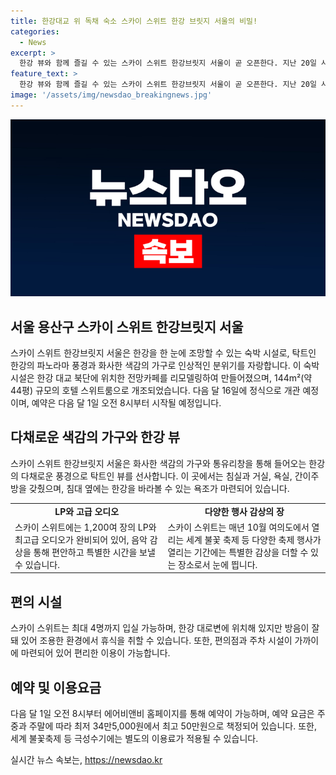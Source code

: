 ```yaml
---
title: 한강대교 위 독채 숙소 스카이 스위트 한강 브릿지 서울의 비밀!
categories:
  - News
excerpt: >
  한강 뷰와 함께 즐길 수 있는 스카이 스위트 한강브릿지 서울이 곧 오픈한다. 지난 20일 사전 방문한 기자에 따르면, 화사한 색감의 가구가 인상적이며 한강의 파노라마 풍경을 감상할 수 있다. 한강을 한눈에 볼 수 있는 이 숙소는 144m² 규모로 4명까지 투숙 가능하며, 탁트인 한강뷰를 보며 휴식을 취할 수 있다. 1,200여 장의 LP와 고급 오디오도 갖추고 있어 음악 감상도 즐길 수 있다. 요금은 34만5,000원에서 50만원으로 책정되며, 다음달 1일 오전 8시부터 예약이 가능하다. (150자)
feature_text: >
  한강 뷰와 함께 즐길 수 있는 스카이 스위트 한강브릿지 서울이 곧 오픈한다. 지난 20일 사전 방문한 기자에 따르면, 화사한 색감의 가구가 인상적이며 한강의 파노라마 풍경을 감상할 수 있다. 한강을 한눈에 볼 수 있는 이 숙소는 144m² 규모로 4명까지 투숙 가능하며, 탁트인 한강뷰를 보며 휴식을 취할 수 있다. 1,200여 장의 LP와 고급 오디오도 갖추고 있어 음악 감상도 즐길 수 있다. 요금은 34만5,000원에서 50만원으로 책정되며, 다음달 1일 오전 8시부터 예약이 가능하다. (150자)
image: '/assets/img/newsdao_breakingnews.jpg'
---
```


<p><img src="/assets/img/newsdao_breakingnews.jpg" alt="koreaapp 속보" /></p>

<h2 data-ke-size="size26">서울 용산구 스카이 스위트 한강브릿지 서울</h2>

<p data-ke-size="size16">스카이 스위트 한강브릿지 서울은 한강을 한 눈에 조망할 수 있는 숙박 시설로, 탁트인 한강의 파노라마 풍경과 화사한 색감의 가구로 인상적인 분위기를 자랑합니다. 이 숙박 시설은 한강 대교 북단에 위치한 전망카페를 리모델링하여 만들어졌으며, 144m²(약 44평) 규모의 호텔 스위트룸으로 개조되었습니다. 다음 달 16일에 정식으로 개관 예정이며, 예약은 다음 달 1일 오전 8시부터 시작될 예정입니다.</p>

<h2 data-ke-size="size24">다채로운 색감의 가구와 한강 뷰</h2>

<p data-ke-size="size16">스카이 스위트 한강브릿지 서울은 화사한 색감의 가구와 통유리창을 통해 들어오는 한강의 다채로운 풍경으로 탁트인 뷰를 선사합니다. 이 곳에서는 침실과 거실, 욕실, 간이주방을 갖췄으며, 침대 옆에는 한강을 바라볼 수 있는 욕조가 마련되어 있습니다.</p>

<table style="width: 100%;">
<tbody>
<tr>
<td style="text-align: center; height: 17px;"><b>LP와 고급 오디오</b></td>
<td style="text-align: center; height: 17px;"><b>다양한 행사 감상의 장</b></td>
</tr>
<tr>
<td style="text-align: left;">스카이 스위트에는 1,200여 장의 LP와 최고급 오디오가 완비되어 있어, 음악 감상을 통해 편안하고 특별한 시간을 보낼 수 있습니다.</td>
<td style="text-align: left;">스카이 스위트는 매년 10월 여의도에서 열리는 세계 불꽃 축제 등 다양한 축제 행사가 열리는 기간에는 특별한 감상을 더할 수 있는 장소로서 눈에 띕니다.</td>
</tr>
</tbody>
</table>

<h2 data-ke-size="size24">편의 시설</h2>

<p data-ke-size="size16">스카이 스위트는 최대 4명까지 입실 가능하며, 한강 대로변에 위치해 있지만 방음이 잘 돼 있어 조용한 환경에서 휴식을 취할 수 있습니다. 또한, 편의점과 주차 시설이 가까이에 마련되어 있어 편리한 이용이 가능합니다.</p>

<h2 data-ke-size="size24">예약 및 이용요금</h2>

<p data-ke-size="size16">다음 달 1일 오전 8시부터 에어비앤비 홈페이지를 통해 예약이 가능하며, 예약 요금은 주중과 주말에 따라 최저 34만5,000원에서 최고 50만원으로 책정되어 있습니다. 또한, 세계 불꽃축제 등 극성수기에는 별도의 이용료가 적용될 수 있습니다.</p>
실시간 뉴스 속보는, <a href="https://newsdao.kr" rel="dofollow">https://newsdao.kr</a>


